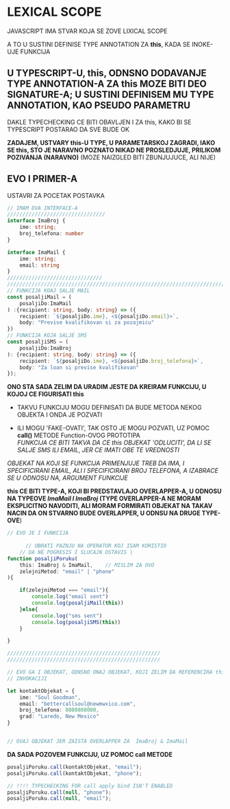 # LEXICAL SCOPE

JAVASCRIPT IMA STVAR KOJA SE ZOVE LIXICAL SCOPE

A TO U SUSTINI DEFINISE TYPE ANNOTATION ZA **this**, KADA SE INOKE-UJE FUNKCIJA

## U TYPESCRIPT-U, this, ODNSNO DODAVANJE TYPE ANNOTATION-A ZA this MOZE BITI DEO SIGNATURE-A; U SUSTINI DEFINISEM MU TYPE ANNOTATION, KAO PSEUDO PARAMETRU

DAKLE TYPECHECKING CE BITI OBAVLJEN I ZA this, KAKO BI SE TYPESCRIPT POSTARAO DA SVE BUDE OK

**ZADAJEM, USTVARY this-U TYPE, U PARAMETARSKOJ ZAGRADI, IAKO SE this, STO JE NARAVNO POZNATO NIKAD NE PROSLEDJUJE, PRILIKOM POZIVANJA (NARAVNO)** (MOZE NAIZGLED BITI ZBUNJUJUCE, ALI NIJE)

## EVO I PRIMER-A

USTAVRI ZA POCETAK POSTAVKA

```typescript
// IMAM DVA INTERFACE-A
////////////////////////////////
interface ImaBroj {
    ime: string;
    broj_telefona: number
}

interface ImaMail {
    ime: string;
    email: string
}
///////////////////////////////
///////////////////////////////////////////////////////////////////////////////////
// FUNKCIJA KOAJ SALJE MAIL
const posaljiMail = (
    posaljiDo:ImaMail
) :{recipient: string, body: string} => ({
    recipient: `${posaljiDo.ime}, <${posaljiDo.email}>`,
    body: "Previse kvalifikovan si za pozajmicu"
})
// FUNKCIJA KOJA SALJE SMS
const posaljiSMS = (
    posaljiDo:ImaBroj
): {recipient: string, body: string} => ({
    recipient: `${posaljiDo.ime}, <${posaljiDo.broj_telefona}>`,
    body: "Za loan si previse kvalifikovan"
});
```

**ONO STA SADA ZELIM DA URADIM JESTE DA KREIRAM FUNKCIJU, U KOJOJ CE FIGURISATI this**

- TAKVU FUNKCIJU MOGU DEFINISATI DA BUDE METODA NEKOG OBJEKTA I ONDA JE POZVATI

- ILI MOGU 'FAKE-OVATI', TAK OSTO JE MOGU POZVATI, UZ POMOC **call()** METODE Function-OVOG PROTOTIPA  
*FUNKCIJA CE BITI TAKVA DA CE this OBJEKAT 'ODLUCITI', DA LI SE SALJE SMS ILI EMAIL, JER CE IMATI OBE TE VREDNOSTI*

*OBJEKAT NA KOJI SE FUNKCIJA PRIMENJUJE TREB DA IMA, I SPECIFICIRANI EMAIL, ALI I SPECIFICIRANI BROJ TELEFONA, A IZABRACE SE U ODNOSU NA, ARGUMENT FUNKCIJE*

**this CE BITI TYPE-A, KOJI BI PREDSTAVLAJO OVERLAPPER-A, U ODNOSU NA TYPEOVE *ImaMail I ImaBroj* (TYPE OVERLAPPER-A NE MORAM EKSPLICITNO NAVODITI, ALI MORAM FORMIRATI OBJEKAT NA TAKAV NACIN DA ON STVARNO BUDE OVERLAPPER, U ODNSU NA DRUGE TYPE-OVE**)

```typescript
// EVO JE I FUNKCIJA
      
      // OBRATI PAZNJU NA OPERATOR KOJ ISAM KORISTIO
    // DA NE POGRESIS I SLUCAJN OSTAVIS |
function posaljiPoruku(
    this: ImaBroj & ImaMail,    // MISLIM ZA OVO
    zelejniMetod: "email" | "phone"
){

    if(zelejniMetod === "email"){
        console.log("email sent")
        console.log(posaljiMail(this))
    }else{
        console.log("sms sent")
        console.log(posaljiSMS(this))
    }

}

//////////////////////////////////////////////////
//////////////////////////////////////////////////

// EVO GA I OBJEKAT, ODNSNO ONAJ OBJEKAT, KOJI ZELIM DA REFERENCIRA this MOJE FUNKCIJE, PRI
// INVOKACIJI

let kontaktObjekat = {
    ime: "Soul Goodman",
    email: "bettercallsoul@newmwxico.com",
    broj_telefona: 8080808080,
    grad: "Laredo, New Mexico"
}


// OVAJ OBJEKAT JER ZAISTA OVERLAPPER ZA  ImaBroj & ImaMail
```

**DA SADA POZOVEM FUNKCIJU, UZ POMOC call METODE**

```typescript
posaljiPoruku.call(kontaktObjekat, "email");
posaljiPoruku.call(kontaktObjekat, "phone");

// !!!! TYPECHECKING FOR call apply bind ISN'T ENABLED
posaljiPoruku.call(null, "phone");
posaljiPoruku.call(null, "email");

```
